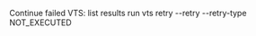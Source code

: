 Continue failed VTS:
list results
run vts retry --retry <initial results index> --retry-type NOT_EXECUTED

